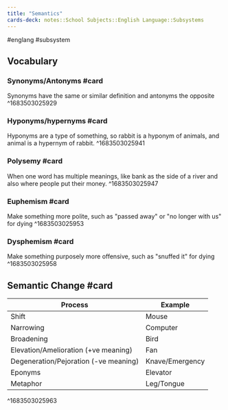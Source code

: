 ```yaml
---
title: "Semantics"
cards-deck: notes::School Subjects::English Language::Subsystems
---
```

#englang #subsystem 
## Vocabulary
### Synonyms/Antonyms #card
Synonyms have the same or similar definition and antonyms the opposite
^1683503025929

### Hyponyms/hypernyms #card
Hyponyms are a type of something, so rabbit is a hyponym of animals, and animal is a hypernym of rabbit.
^1683503025941

### Polysemy #card
When one word has multiple meanings, like bank as the side of a river and also where people put their money.
^1683503025947

### Euphemism #card 
Make something more polite, such as "passed away" or "no longer with us" for dying
^1683503025953

### Dysphemism #card 
Make something purposely more offensive, such as "snuffed it" for dying
^1683503025958

## Semantic Change #card
| Process                               | Example         |
| ------------------------------------- | --------------- |
| Shift                                 | Mouse           |
| Narrowing                             | Computer        |
| Broadening                            | Bird            |
| Elevation/Amelioration (+ve meaning)  | Fan             |
| Degeneration/Pejoration (-ve meaning) | Knave/Emergency |
| Eponyms                               | Elevator        |
| Metaphor                              | Leg/Tongue      |
^1683503025963


